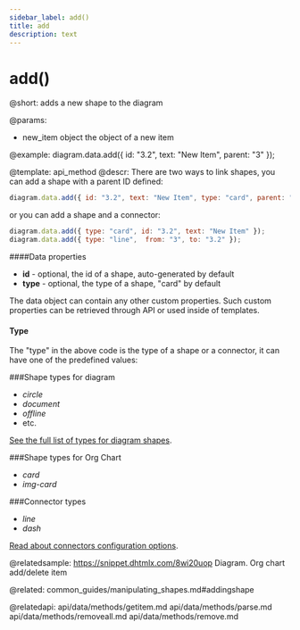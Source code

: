 ```yaml
---
sidebar_label: add()
title: add
description: text
---
```


# add()


@short:
	adds a new shape to the diagram

@params:
- new_item		object		the object of a new item 

@example:
diagram.data.add({ id: "3.2", text: "New Item", parent: "3" });


@template:	api_method
@descr:
There are two ways to link shapes, you can add a shape with a parent ID defined:

~~~js
diagram.data.add({ id: "3.2", text: "New Item", type: "card", parent: "3" });
~~~

or you can add a shape and a connector:

~~~js
diagram.data.add({ type: "card", id: "3.2", text: "New Item" });
diagram.data.add({ type: "line",  from: "3", to: "3.2" });
~~~


####Data properties

- **id** - optional, the id of a shape, auto-generated by default
- **type** - optional, the type of a shape, "card" by default

The data object can contain any other custom properties. Such custom properties can be retrieved through API or used inside of templates.


#### Type

The "type" in the above code is the type of a shape or a connector, it can have one of the predefined values:


###Shape types for diagram

- *circle*
- *document*
- *offline*
- etc.

[See the full list of types for diagram shapes](diagram_guides/shapes_arrows_list.md#shapestypes).

###Shape types for Org Chart

- *card*
- *img-card*

###Connector types

- *line*
- *dash*

[Read about connectors configuration options](diagram_guides/shapes_arrows_list.md#connectorstypes).

@relatedsample:	https://snippet.dhtmlx.com/8wi20uop	Diagram. Org chart add/delete item

@related:
	common_guides/manipulating_shapes.md#addingshape
	
@relatedapi:
	api/data/methods/getitem.md
	api/data/methods/parse.md
	api/data/methods/removeall.md
	api/data/methods/remove.md